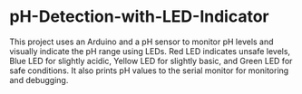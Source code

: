 # pH-Detection-with-LED-Indicator
This project uses an Arduino and a pH sensor to monitor pH levels and visually indicate the pH range using LEDs. Red LED indicates unsafe levels, Blue LED for slightly acidic, Yellow LED for slightly basic, and Green LED for safe conditions. It also prints pH values to the serial monitor for monitoring and debugging.

